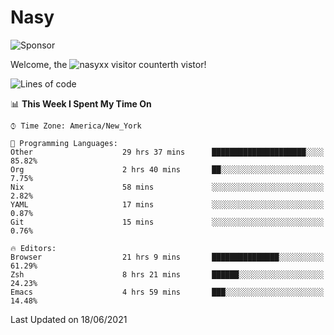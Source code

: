 # Nasy

<!--
<p align="center">
<img height="200" src="https://github-readme-stats.vercel.app/api?username=nasyxx&count_private=true&show_icons=true&theme=dracula&include_all_commits=true"/>
<img height="200" src="https://github-readme-stats.vercel.app/api/top-langs/?username=nasyxx&theme=dracula&hide=html,jupyter+notebook&count_private=true&show_icons=true"/>
</p>

  
----------------
-->

![Sponsor](https://img.shields.io/static/v1.svg?label=Sponsor&message=%E2%9D%A4&logo=GitHub&style=flat&color=pink)
 
Welcome, the ![nasyxx visitor counter](https://count.getloli.com/get/@nasyxx?theme=rule34)th vistor!
 
<!--START_SECTION:waka-->
![Lines of code](https://img.shields.io/badge/From%20Hello%20World%20I%27ve%20Written-5.4%20million%20lines%20of%20code-blue)

📊 **This Week I Spent My Time On** 

```text
⌚︎ Time Zone: America/New_York

💬 Programming Languages: 
Other                    29 hrs 37 mins      █████████████████████░░░░   85.82% 
Org                      2 hrs 40 mins       ██░░░░░░░░░░░░░░░░░░░░░░░   7.75% 
Nix                      58 mins             ░░░░░░░░░░░░░░░░░░░░░░░░░   2.82% 
YAML                     17 mins             ░░░░░░░░░░░░░░░░░░░░░░░░░   0.87% 
Git                      15 mins             ░░░░░░░░░░░░░░░░░░░░░░░░░   0.76%

🔥 Editors: 
Browser                  21 hrs 9 mins       ███████████████░░░░░░░░░░   61.29% 
Zsh                      8 hrs 21 mins       ██████░░░░░░░░░░░░░░░░░░░   24.23% 
Emacs                    4 hrs 59 mins       ███░░░░░░░░░░░░░░░░░░░░░░   14.48%

```


 Last Updated on 18/06/2021
<!--END_SECTION:waka-->

<!-- ![visitors](https://visitor-badge.laobi.icu/badge?page_id=nasyxx.nasyxx) -->
